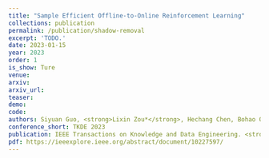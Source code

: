 ```yaml
---    
title: "Sample Efficient Offline-to-Online Reinforcement Learning"
collections: publication
permalink: /publication/shadow-removal
excerpt: 'TODO.'
date: 2023-01-15
year: 2023
order: 1
is_show: Ture
venue: 
arxiv: 
arxiv_url: 
teaser: 
demo: 
code: 
authors: Siyuan Guo, <strong>Lixin Zou*</strong>, Hechang Chen, Bohao Qu, Haotian Chi, S Yu Philip, Yi Chang
conference_short: TKDE 2023
publication: IEEE Transactions on Knowledge and Data Engineering. <strong>(CCF-A)</strong>
pdf: https://ieeexplore.ieee.org/abstract/document/10227597/
---
```


